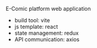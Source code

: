 E-Comic platform web application
- build tool: vite
- js template: react
- state management: redux
- API communication: axios

